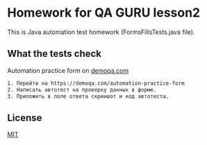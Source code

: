 # Homework for QA GURU lesson2

This is Java automation test homework (FormsFillsTests.java file).

## What the tests check

Automation practice form on [demoqa.com](https://demoqa.com/automation-practice-form)


```bash
1. Перейти на https://demoqa.com/automation-practice-form
2. Написать автотест на проверку данных в форме. 
3. Приложить в поле ответа скриншот и код автотеста.
```



## License
[MIT](https://choosealicense.com/licenses/mit/)
